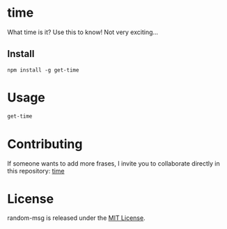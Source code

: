 # time

What time is it? Use this to know!
Not very exciting...

## Install

```npm
npm install -g get-time
```

# Usage

```bash
get-time
```

# Contributing

If someone wants to add more frases, I invite you to collaborate directly in this repository: [time](https://github.com/Liltanie/time)

# License

random-msg is released under the [MIT License](https://opensource.org/licenses/MIT).
